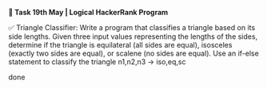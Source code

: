 **📌 Task 19th May | Logical HackerRank Program**

✅ Triangle Classifier:
Write a program that classifies a triangle based on its side lengths. 
Given three input values representing the lengths of the sides, determine if the triangle is
equilateral (all sides are equal), isosceles (exactly two sides are equal), 
or scalene (no sides are equal). Use an if-else statement to classify the triangle
n1,n2,n3 → iso,eq,sc

done